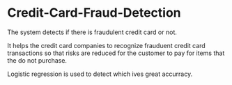 # Credit-Card-Fraud-Detection
The system detects if there is fraudulent credit card or not.

It helps the credit card companies to recognize frauduent credit card transactions so that risks are reduced for the customer to pay for items that the do not purchase.

Logistic regression is used to detect which ives great accurracy.
